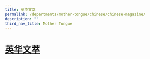 ```yaml
---
title: 英华文萃
permalink: /departments/mother-tongue/chinese/chinese-magazine/
description: ""
third_nav_title: Mother Tongue
---
```


# [英华文萃](https://sites.acsindep.edu.sg/chinese%20magazine/)
